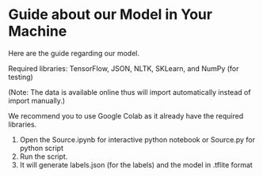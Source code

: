 # Guide about our Model in Your Machine

Here are the guide regarding our model. 

Required libraries: TensorFlow, JSON, NLTK, SKLearn, and NumPy (for testing)

(Note: The data is available online thus will import automatically instead of import manually.)

We recommend you to use Google Colab as it already have the required libraries.
1. Open the Source.ipynb for interactive python notebook or Source.py for python script
2. Run the script.
3. It will generate labels.json (for the labels) and the model in .tflite format
